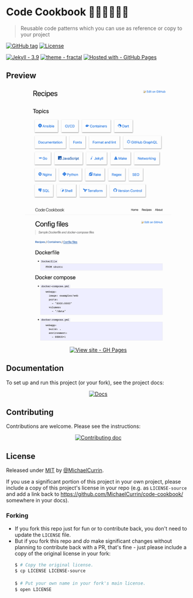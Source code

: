 # Code Cookbook 👩‍💻👨‍🍳📖🥗
> Reusable code patterns which you can use as reference or copy to your project

[![GitHub tag](https://img.shields.io/github/tag/MichaelCurrin/code-cookbook?include_prereleases&sort=semver)](https://github.com/MichaelCurrin/code-cookbook/releases/)
[![License](https://img.shields.io/badge/License-MIT-blue)](#license)

[![Jekyll - 3.9](https://img.shields.io/badge/Jekyll-3.9-blue?logo=jekyll&logoColor=white)](https://jekyllrb.com)
[![theme - fractal](https://img.shields.io/static/v1?label=theme&message=fractal&color=blue&logo=github)](https://github.com/MichaelCurrin/fractal)
[![Hosted with - GitHub Pages](https://img.shields.io/badge/Hosted_with-GitHub_Pages-blue?logo=github&logoColor=white)](https://pages.github.com/)


## Preview

<div align="center">
    <a href="https://michaelcurrin.github.io/code-cookbook/" title="Go to website">
        <img src="/sample-topics.png" alt="Sample screenshot" width="400"/>
        <img src="/sample-docker.png" alt="Sample docker screenshot" width="400" />
    </a>
</div>

<div align="center">

[![View site - GH Pages](https://img.shields.io/static/v1?label=View+site&message=GH+Pages&color=2ea44f&style=for-the-badge)](https://michaelcurrin.github.io/code-cookbook/)

</div>


## Documentation

To set up and run this project (or your fork), see the project docs:

<div align="center">

[![Docs](https://img.shields.io/badge/View-Documentation-blue?style=for-the-badge)](/docs/ "Go to docs")

</div>


## Contributing

Contributions are welcome. Please see the instructions:

<div align="center">

[![Contributing doc](https://img.shields.io/badge/View-Contributing_doc-blue?style=for-the-badge)](/CONTRIBUTING.md "View contributing doc")

</div>


## License

Released under [MIT](/LICENSE) by [@MichaelCurrin](https://github.com/MichaelCurrin).

If you use a significant portion of this project in your own project, please include a copy of this project's license in your repo (e.g. as `LICENSE-source` and add a link back to https://github.com/MichaelCurrin/code-cookbook/ somewhere in your docs).

### Forking

- If you fork this repo just for fun or to contribute back, you don't need to update the `LICENSE` file.
- But if you fork this repo and _do_ make significant changes without planning to contribute back with a PR, that's fine - just please include a copy of the original license in your fork:
    ```sh
    $ # Copy the original license.
    $ cp LICENSE LICENSE-source

    $ # Put your own name in your fork's main license.
    $ open LICENSE
    ```
